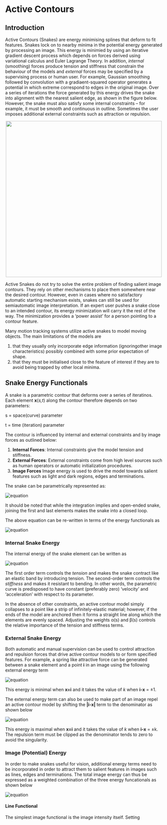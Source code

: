 # Active Contours

## Introduction
Active Contours (Snakes) are energy minimising splines that deform to fit features. Snakes lock on to nearby minima in the potential energy generated by processing an image. This energy is minimied by using an iterative gradient descent process which depends on forces derived using variational calculus and Euler Lagrange Theory. In addition, _internal_ (smoothing) forces produce tension and stiffness that constrain the behaviour of the models and _external_ forces may be specified by a supervising process or human user. For example, Gaussian smoothing followed by convolution with a gradiaent-squared operator generates a potential in which extreme correspond to edges in the original image. Over a series of iterations the force generated by this energy drives the snake into alignment with the nearest salient edge, as shown in the figure below. However, the snake must also satisfy some internal constraints – for example, it must be smooth and continuous in outline. Sometimes the user imposes additional external constraints such as attraction or repulsion.

<p align="center">
<img src="https://github.com/jayerfernandes/CS766/blob/master/activesnakes1.png?raw=true" width="500" >
</p>

Active Snakes do not try to solve the entire problem of finding salient image contours. They rely on other mechanisms to place them somewhere near the desired contour. However, even in cases where no satisfactory automatic starting mechanism exists, snakes can still be used for semiautomatic image interpretation. If an expert user pushes a snake close to an intended contour, its energy minimization will carry it the rest of the way. The minimization provides a ‘power assist’ for a person pointing to a contour feature.

Many motion tracking systems utilize active snakes to model moving objects. The main limitations of the models are
1. that they usually only incorporate edge information (ignoringother image characteristics) possibly combined with some prior expectation of shape.
2. that they must be initialised close to the feature of interest if they are to avoid being trapped by other local minima.

## Snake Energy Functionals
A snake is a parametric contour that deforms over a series of iteratinos. Each element **x**(_s,t_) along the contour therefore depends on two parameters:

s = space(curve) parameter

t = time (iteration) parameter

The contour is influenced by internal and external constraints and by image forces as outlined below:

1. **Internal Forces**: Internal constraints give the model tension and stiffness.
2. **External Forces**: External constraints come from high level sources such as human operators or automatic initialization procedures.
3. **Image Forces** Image energy is used to drive the model towards salient features such as light and dark regions, edges and terminations.

The snake can be parametrically represented as:

![equation](https://latex.codecogs.com/gif.latex?E_{snake}&space;=&space;\int_{0}^{1}E_{element}(\mathbf{x}(s))ds)                

It should be noted that while the integration implies and open-ended snake, joining the first and last elements makes the snake into a closed loop.

The above equation can be re-written in terms of the energy functionals as

![equation](https://latex.codecogs.com/gif.latex?E_{snake}&space;=&space;\int_{0}^{1}E_{internal}(\mathbf{x})ds&space;&plus;&space;\int_{0}^{1}E_{external}(\mathbf{x})ds&space;&plus;&space;\int_{0}^{1}E_{image}(\mathbf{x})ds) 


### Internal Snake Energy
The internal energy of the snake element can be written as

![equation](https://latex.codecogs.com/gif.latex?E_{internal}(\mathbf{x})&space;=&space;\alpha&space;\left&space;|x_{s}(s)&space;\right&space;|^2&space;&plus;&space;\beta&space;\left&space;|x_{ss}(s)&space;\right&space;|^2) 

The first order term controls the _tension_ and makes the snake contract like an elastic band by introducing tension. The second-order term controls the _stiffness_ and makes it resistant to bending. In other words, the parametric curve is predisposed to have constant (preferably zero) ‘velocity’ and ‘acceleration’ with respect to its parameter.

In the absence of other constraints, an active contour model simply collapses to a point
like a strip of infinitely-elastic material; however, if the ends of the model are anchored then it
forms a straight line along which the elements are evenly spaced. Adjusting the weights α(s)
and β(s) controls the relative importance of the tension and stiffness terms.



### External Snake Energy

Both automatic and manual supervision can be used to control attraction and repulsion forces that drive active contour models to or form specified features. For example, a spring like attractive force can be generated between a snake element and a point **i** in an image using the following external energy term

![equation](https://latex.codecogs.com/gif.latex?E_{external}(\mathbf{x})&space;=&space;k&space;\left&space;|\mathbf{i-x}&space;\right&space;|)

This energy is minimal when **x=i** and it takes the value of _k_ when **i-x** = ±1.

The external energy term can also be used to make part of an image repel an active contour model by shifting the **|i-x|** term to the denominator as shown below

![equation](https://latex.codecogs.com/gif.latex?E_{external}(\mathbf{x})&space;=&space;\frac{k}{\left&space;|\mathbf{i-x}&space;\right&space;|})

This energy is maximal when **x=i** and it takes the value of _k_ when **i-x** = ±k. The repulsion term must be clipped as the denominator tends to zero to avoid the singularity.


### Image (Potential) Energy 
In order to make snakes useful for vision, additional energy terms need to be incorporated in order to attract them to salient features in images such as lines, edges and terminations. The total image energy can thus be expressed as a weighted combination of the three energy funcationals as shown below

![equation](https://latex.codecogs.com/gif.latex?P&space;=&space;E_{image}&space;=&space;w_{line}E_{line}&space;&plus;&space;w_{edge}E_{edge}&space;&plus;&space;w_{termination}E_{termination})
           
#### Line Functional
The simplest image functional is the  image intensity itself. Setting
